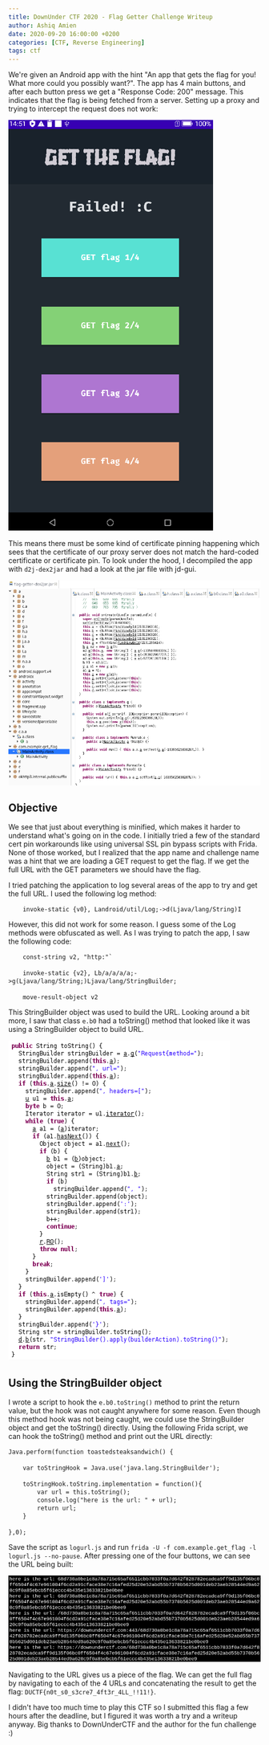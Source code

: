 ```yaml
---
title: DownUnder CTF 2020 - Flag Getter Challenge Writeup
author: Ashiq Amien
date: 2020-09-20 16:00:00 +0200
categories: [CTF, Reverse Engineering]
tags: ctf
---
```


We're given an Android app with the hint "An app that gets the flag for you! What more could you possibly want?". The app has 4 main buttons, and after each button press we get a "Response Code: 200" message. This indicates that the flag is being fetched from a server. Setting up a proxy and trying to intercept the request does not work:

![Cert Pin](/assets/img/sample/DownUnder-Proxy.png)

This means there must be some kind of certificate pinning happening which sees that the certificate of our proxy server does not match the hard-coded certificate or certificate pin. To look under the hood, I decompiled the app with `d2j-dex2jar` and had a look at the jar file with jd-gui. 

![Under the Hood](/assets/img/sample/DownUnder-Obfuscated.png)


## Objective

We see that just about everything is minified, which makes it harder to understand what's going on in the code.  I initially tried a few of the standard cert pin workarounds like using universal SSL pin bypass scripts with Frida. None of those worked, but I realized that the app name and challenge name was a hint that we are loading a GET request to get the flag. If we get the full URL with the GET parameters we should have the flag. 


I tried patching the application to log several areas of the app to try and get the full URL. I used the following log method:

```
    invoke-static {v0}, Landroid/util/Log;->d(Ljava/lang/String)I
```

However, this did not work for some reason. I guess some of the Log methods were obfuscated as well. As I was trying to patch the app, I saw the following code:

```
    const-string v2, "http:"`

    invoke-static {v2}, Lb/a/a/a/a;->g(Ljava/lang/String;)Ljava/lang/StringBuilder;

    move-result-object v2
```

This StringBuilder object was used to build the URL. Looking around a bit more, I saw that class `e.b0` had a toString() method that looked like it was using a StringBuilder object to build URL. 

![e.b0 toString](/assets/img/sample/DownUnder-toString.png)

## Using the StringBuilder object

I wrote a script to hook the `e.b0.toString()` method to print the return value, but the hook was not caught anywhere for some reason. Even though this method hook was not being caught, we could use the StringBuilder object and get the toString() directly. Using the following Frida script, we can hook the toString() method and print out the URL directly:

```
Java.perform(function toastedsteaksandwich() {                

    var toStringHook = Java.use('java.lang.StringBuilder');

    toStringHook.toString.implementation = function(){
    	var url = this.toString();
    	console.log("here is the url: " + url);
    	return url;
    }

},0);
```

Save the script as `logurl.js` and run `frida -U -f com.example.get_flag -l logurl.js --no-pause`. After pressing one of the four buttons, we can see the URL being built:

![StringBuilder URL](/assets/img/sample/DownUnder-Log.png)

Navigating to the URL gives us a piece of the flag. We can get the full flag by navigating to each of the 4 URLs and concatenating the result to get the flag: `DUCTF{n0t_s0_s3cre7_4ft3r_4LL_!!11!}`. 

I didn't have too much time to play this CTF so I submitted this flag a few hours after the deadline, but I figured it was worth a try and a writeup anyway. Big thanks to DownUnderCTF and the author for the fun challenge :) 






